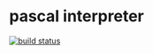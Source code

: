 # pascal interpreter

[![build status](http://gitlab-ci.rom1504.fr/projects/1/status.png?ref=master)](http://gitlab-ci.rom1504.fr/projects/1?ref=master)